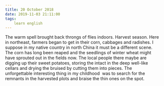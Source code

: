 ```yaml
---
title: 20 October 2018
date: 2019-11-03 21:11:00
tags:
    learn english
---
```


The warm spell brought back throngs of flies indoors. 
Harvest season. Here in northeast, farmers began to get in their corn, cabbages and radishes. I suppose in my native country in north China it must be a different scene. The corn has long been reaped and the seedlings of winter wheat might have sprouted out in the fields now. The local people there maybe are digging up their sweet potatoes, storing the intact in the deep well-like cellars and drying the bruised by cutting them into pieces. The unforgettable interesting thing in my childhood  was to search for the remnants in the harvested plots and braise the thin ones on the spot.    
